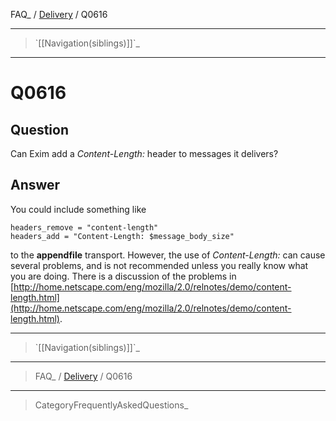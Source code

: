 FAQ\_ / [Delivery](FAQ/Delivery) / Q0616

* * * * *

> \`[[Navigation(siblings)]]\`\_

* * * * *

Q0616
=====

Question
--------

Can Exim add a *Content-Length:* header to messages it delivers?

Answer
------

You could include something like

    headers_remove = "content-length"
    headers_add = "Content-Length: $message_body_size"

to the **appendfile** transport. However, the use of *Content-Length:*
can cause several problems, and is not recommended unless you really
know what you are doing. There is a discussion of the problems in
[http://home.netscape.com/eng/mozilla/2.0/relnotes/demo/content-length.html](http://home.netscape.com/eng/mozilla/2.0/relnotes/demo/content-length.html).

* * * * *

> \`[[Navigation(siblings)]]\`\_

* * * * *

> FAQ\_ / [Delivery](FAQ/Delivery) / Q0616

* * * * *

> CategoryFrequentlyAskedQuestions\_

